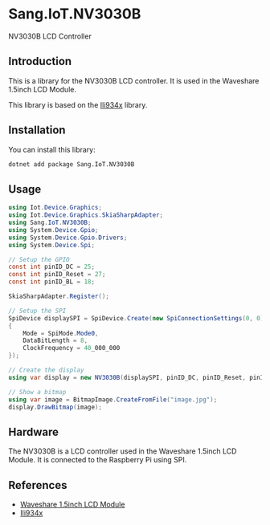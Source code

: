 # Sang.IoT.NV3030B

NV3030B LCD Controller

## Introduction

This is a library for the NV3030B LCD controller. It is used in the Waveshare 1.5inch LCD Module.

This library is based on the [Ili934x](https://github.com/dotnet/iot/tree/main/src/devices/Ili934x?wt.mc_id=DT-MVP-5005195) library.

## Installation

You can install this library:

```bash
dotnet add package Sang.IoT.NV3030B
```

## Usage

```csharp
using Iot.Device.Graphics;
using Iot.Device.Graphics.SkiaSharpAdapter;
using Sang.IoT.NV3030B;
using System.Device.Gpio;
using System.Device.Gpio.Drivers;
using System.Device.Spi;

// Setup the GPIO
const int pinID_DC = 25;
const int pinID_Reset = 27;
const int pinID_BL = 18;

SkiaSharpAdapter.Register();

// Setup the SPI
SpiDevice displaySPI = SpiDevice.Create(new SpiConnectionSettings(0, 0)
{
    Mode = SpiMode.Mode0,
    DataBitLength = 8,
    ClockFrequency = 40_000_000
});

// Create the display
using var display = new NV3030B(displaySPI, pinID_DC, pinID_Reset, pinID_BL);

// Show a bitmap
using var image = BitmapImage.CreateFromFile("image.jpg");
display.DrawBitmap(image);
```

## Hardware

The NV3030B is a LCD controller used in the Waveshare 1.5inch LCD Module. It is connected to the Raspberry Pi using SPI.

## References

- [Waveshare 1.5inch LCD Module](https://www.waveshare.com/wiki/1.5inch_LCD_Module)
- [Ili934x](https://github.com/dotnet/iot/tree/main/src/devices/Ili934x?wt.mc_id=DT-MVP-5005195)